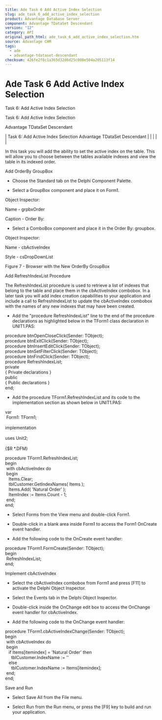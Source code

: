 ```yaml
---
title: Ade Task 6 Add Active Index Selection
slug: ade_task_6_add_active_index_selection
product: Advantage Database Server
component: Advantage TDataSet Descendant
version: "12"
category: API
original_path_html: ade_task_6_add_active_index_selection.htm
source: Advantage CHM
tags:
  - ade
  - advantage-tdataset-descendant
checksum: 426fe2f8c1a365d32d6d25c008e504a205113f14
---
```


# Ade Task 6 Add Active Index Selection

Task 6: Add Active Index Selection

Task 6: Add Active Index Selection

Advantage TDataSet Descendant

| Task 6: Add Active Index Selection  Advantage TDataSet Descendant |  |  |  |  |

In this task you will add the ability to set the active index on the table. This will allow you to choose between the tables available indexes and view the table in its indexed order.

Add OrderBy GroupBox

- Choose the Standard tab on the Delphi Component Palette.

- Select a GroupBox component and place it on Form1.

Object Inspector:

Name - grpbxOrder

Caption - Order By:

- Select a ComboBox component and place it in the Order By: groupbox.

Object Inspector:

Name - cbActiveIndex

Style - csDropDownList

Figure 7 - Browser with the New OrderBy GroupBox

Add RefreshIndexList Procedure

The RefreshIndexList procedure is used to retrieve a list of indexes that belong to the table and place them in the cbActiveIndex combobox. In a later task you will add index creation capabilities to your application and include a call to RefreshIndexList to update the cbActiveIndex combobox with the names of any new indexes that may have been created.

- Add the "procedure RefreshIndexList" line to the end of the procedure declarations as highlighted below in the TForm1 class declaration in UNIT1.PAS:

procedure btnOpenCloseClick(Sender: TObject);   
procedure btnExitClick(Sender: TObject);   
procedure btnInsertEditClick(Sender: TObject);   
procedure btnSetFilterClick(Sender: TObject);   
procedure btnFindClick(Sender: TObject);   
procedure RefreshIndexList;   
private  
{ Private declarations }   
public  
{ Public declarations }   
end;

- Add the procedure TForm1.RefreshIndexList and its code to the implementation section as shown below in UNIT1.PAS:

var  
  Form1: TForm1;   
   
implementation  
   
uses Unit2;  
   
{$R \*.DFM}  
   
procedure TForm1.RefreshIndexList;  
begin  
  with cbActiveIndex do   
  begin   
    Items.Clear;   
    tblCustomer.GetIndexNames( Items );   
    Items.Add( 'Natural Order' );   
    ItemIndex := Items.Count - 1;   
  end;   
end;

- Select Forms from the View menu and double-click Form1.

- Double-click in a blank area inside Form1 to access the Form1 OnCreate event handler.

- Add the following code to the OnCreate event handler:

procedure TForm1.FormCreate(Sender: TObject);  
begin  
  RefreshIndexList;   
end;

Implement cbActiveIndex

- Select the cbActiveIndex combobox from Form1 and press [F11] to activate the Delphi Object Inspector.

- Select the Events tab in the Delphi Object Inspector.

- Double-click inside the OnChange edit box to access the OnChange event handler for cbActiveIndex.

- Add the following code to the OnChange event handler:

procedure TForm1.cbActiveIndexChange(Sender: TObject);  
begin  
  with cbActiveIndex do   
  begin   
    if Items[itemindex] = 'Natural Order' then   
      tblCustomer.IndexName := ''   
    else   
      tblCustomer.IndexName := Items[itemindex];   
  end;   
end;

Save and Run

- Select Save All from the File menu.

- Select Run from the Run menu, or press the [F9] key to build and run your application.
